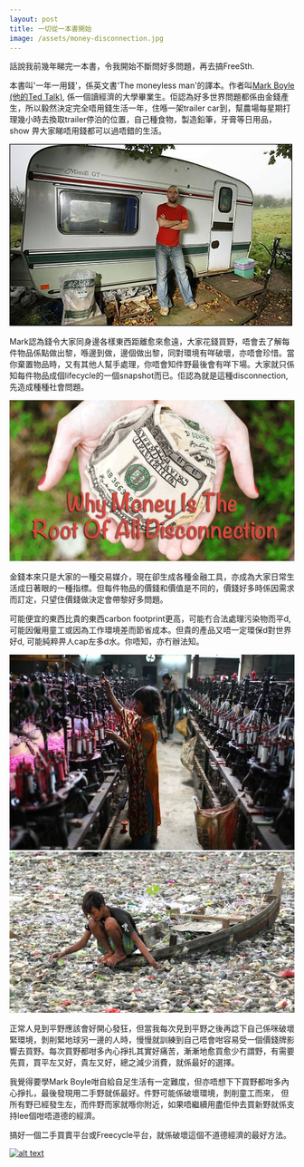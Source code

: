 ```yaml
---
layout: post
title: 一切從一本書開始
image: /assets/money-disconnection.jpg
---
```

話說我前幾年睇完一本書，令我開始不斷問好多問題，再去搞FreeSth.

本書叫'一年一用錢'，係英文書'The moneyless man'的譯本。作者叫[Mark Boyle](http://www.moneylessmanifesto.org/) [(他的Ted Talk)](http://tedxtalks.ted.com/video/TEDxOPorto-Mark-Boyle-The-Money), 係一個讀經濟的大學畢業生。佢認為好多世界問題都係由金錢產生，所以毅然決定完全唔用錢生活一年，住喺一架trailer car到，幫農場每星期打理幾小時去換取trailer停泊的位置，自己種食物，製造鉛筆，牙膏等日用品，show 畀大家睇唔用錢都可以過唔錯的生活。

![alt text](/assets/mark-trailer.png "Mark's Trailer")

Mark認為錢令大家同身邊各樣東西距離愈來愈遠，大家花錢買野，唔會去了解每件物品係點做出黎，喺邊到做，邊個做出黎，同對環境有咩破壞，亦唔會珍惜。當你棄置物品時，又有其他人幫手處理，你唔會知件野最後會有咩下場。大家就只係知每件物品成個lifecycle的一個snapshot而已。佢認為就是這種disconnection, 先造成種種社會問題。

![alt text](/assets/money-disconnection.jpg "Disconnection")

金錢本來只是大家的一種交易媒介，現在卻生成各種金融工具，亦成為大家日常生活成日著眼的一種指標。但每件物品的價錢和價值是不同的，價錢好多時係因需求而訂定，只望住價錢做決定會帶黎好多問題。

可能便宜的東西比貴的東西carbon footprint更高，可能冇合法處理污染物而平d, 可能因僱用童工或因為工作環境差而節省成本。但貴的產品又唔一定環保d對世界好d, 可能純粹畀人cap左多d水。你唔知，亦冇辦法知。

![alt text](/assets/sweatshop.jpg "Sweatshop")
![alt text](/assets/pollution.jpg "Environmental pollution")

正常人見到平野應該會好開心發狂，但當我每次見到平野之後再諗下自己係咪破壞緊環境，剝削緊地球另一邊的人時，慢慢就訓練到自己唔會咁容易受一個價錢牌影響去買野。每次買野都咁多內心掙扎其實好痛苦，漸漸地愈買愈少冇謂野，有需要先買，買平左又好，貴左又好，總之減少消費，就係最好的選擇。

我覺得要學Mark Boyle咁自給自足生活有一定難度，但亦唔想下下買野都咁多內心掙扎，最後發現用二手野就係最好。件野可能係破壞環境，剝削童工而來，
但所有野已經發生左，而件野而家就喺你附近，如果唔繼續用盡佢仲去買新野就係支持lee個咁唔道德的經濟。

搞好一個二手買賣平台或Freecycle平台，就係破壞這個不道德經濟的最好方法。

<a href="https://www.freesth.com">![alt text](http://www.freesth.com/images/ogfreesth.png "FreeSth")</a>